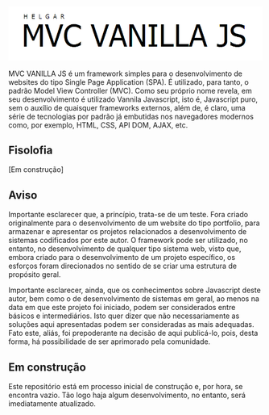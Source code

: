 <img src="mvc-vanilla-js-header.png" alt="MVC VANNILA MVC." style="text-align:center;"/>

MVC VANILLA JS é um framework simples para o desenvolvimento de websites do tipo Single Page Application (SPA). É utilizado, para tanto, o padrão Model View Controller (MVC). Como seu próprio nome revela, em seu desenvolvimento é utilizado Vannila Javascript, isto é, Javascript puro, sem o auxílio de quaisquer frameworks externos, além de, é claro, uma série de tecnologias por padrão já embutidas nos navegadores modernos como, por exemplo, HTML, CSS, API DOM, AJAX, etc.

## Fisolofia
[Em construção]

## Aviso
Importante esclarecer que, a princípio, trata-se de um teste. Fora criado originalmente para o desenvolvimento de um website do tipo portfolio, para armazenar e apresentar os projetos relacionados a desenvolvimento de sistemas codificados por este autor. O framework pode ser utilizado, no entanto, no desenvolvimento de qualquer tipo sistema web, visto que, embora criado para o desenvolvimento de um projeto específico, os esforços foram direcionados no sentido de se criar uma estrutura de propósito geral.

Importante esclarecer, ainda,  que os conhecimentos sobre Javascript deste autor, bem como o de desenvolvimento de sistemas em geral, ao menos na data em que este projeto foi iniciado, podem ser considerados entre básicos e intermediários. Isto quer dizer que não necessariamente as soluções aqui apresentadas podem ser consideradas as mais adequadas. Fato este, aliás, foi prepoderante na decisão de aqui publicá-lo, pois, desta forma, há possibilidade de ser aprimorado pela comunidade. 

## Em construção

Este repositório está em processo inicial de construção e, por hora, se encontra vazio. Tão logo haja algum desenvolvimento, no entanto, será imediatamente atualizado.

